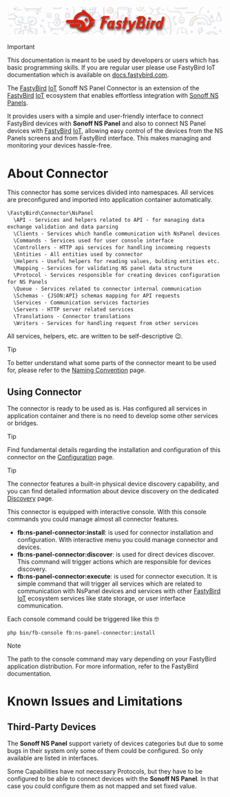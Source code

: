 <p align="center">
	<img src="https://github.com/fastybird/.github/blob/main/assets/repo_title.png?raw=true" alt="FastyBird"/>
</p>

> [!IMPORTANT]
This documentation is meant to be used by developers or users which has basic programming skills. If you are regular user
please use FastyBird IoT documentation which is available on [docs.fastybird.com](https://docs.fastybird.com).

The [FastyBird](https://www.fastybird.com) [IoT](https://en.wikipedia.org/wiki/Internet_of_things) Sonoff NS Panel Connector is
an extension of the [FastyBird](https://www.fastybird.com) [IoT](https://en.wikipedia.org/wiki/Internet_of_things)
ecosystem that enables effortless integration  with [Sonoff NS Panels](https://sonoff.tech/product/central-control-panel/nspanel-pro/).

It provides users with a simple and user-friendly interface to connect FastyBird devices with **Sonoff NS Panel**
and also to connect NS Panel devices with [FastyBird](https://www.fastybird.com) [IoT](https://en.wikipedia.org/wiki/Internet_of_things),
allowing easy control of the devices from the NS Panels screens and from FastyBird interface. This makes managing and monitoring your devices hassle-free.

# About Connector

This connector has some services divided into namespaces. All services are preconfigured and imported into application
container automatically.

```
\FastyBird\Connector\NsPanel
  \API - Services and helpers related to API - for managing data exchange validation and data parsing
  \Clients - Services which handle communication with NsPanel devices
  \Commands - Services used for user console interface
  \Controllers - HTTP api services for handling incomming requests
  \Entities - All entities used by connector
  \Helpers - Useful helpers for reading values, bulding entities etc.
  \Mapping - Services for validating NS panel data structure
  \Protocol - Services responsible for creating devices configuration for NS Panels
  \Queue - Services related to connector internal communication
  \Schemas - {JSON:API} schemas mapping for API requests
  \Services - Communication services factories
  \Servers - HTTP server related services
  \Translations - Connector translations
  \Writers - Services for handling request from other services
```

All services, helpers, etc. are written to be self-descriptive :wink:.

> [!TIP]
To better understand what some parts of the connector meant to be used for, please refer to the [Naming Convention](Naming-Convention) page.

## Using Connector

The connector is ready to be used as is. Has configured all services in application container and there is no need to develop
some other services or bridges.

> [!TIP]
Find fundamental details regarding the installation and configuration of this connector on the [Configuration](Configuration) page.

> [!TIP]
The connector features a built-in physical device discovery capability, and you can find detailed information about device
discovery on the dedicated [Discovery](Discovery) page.

This connector is equipped with interactive console. With this console commands you could manage almost all connector features.

* **fb:ns-panel-connector:install**: is used for connector installation and configuration. With interactive menu you could manage connector and devices.
* **fb:ns-panel-connector:discover**: is used for direct devices discover. This command will trigger actions which are responsible for devices discovery.
* **fb:ns-panel-connector:execute**: is used for connector execution. It is simple command that will trigger all services which are related to communication with NsPanel devices and services with other [FastyBird](https://www.fastybird.com) [IoT](https://en.wikipedia.org/wiki/Internet_of_things) ecosystem services like state storage, or user interface communication.

Each console command could be triggered like this :nerd_face:

```shell
php bin/fb-console fb:ns-panel-connector:install
```

> [!NOTE]
The path to the console command may vary depending on your FastyBird application distribution. For more information, refer to the FastyBird documentation.

# Known Issues and Limitations

## Third-Party Devices

The **Sonoff NS Panel** support variety of devices categories but due to some bugs in their system only some of them could be configured.
So only available are listed in interfaces.

Some Capabilities have not necessary Protocols, but they have to be configured to be able to connect devices with the **Sonoff NS Panel**.
In that case you could configure them as not mapped and set fixed value.
